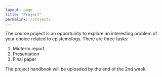 ```yaml
---
layout: page
title: "Project"
permalink: /project/
---
```


The course project is an opportunity to explore an interesting problem of your choice related to epistemology. There are three tasks:

1. Midterm report 
2. Presentation 
3. Final paper

The project handbook will be uploaded by the end of the 2nd week.